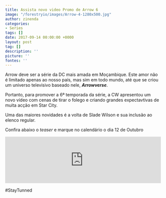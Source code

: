 ```yaml
---
title: Assista novo video Promo de Arrow 6
image: "/forestryio/images/Arrow-4-1280x500.jpg"
author: zinenda
categories:
- Series
tags: []
date: 2017-09-14 00:00:00 +0000
layout: post
tag: []
description: ''
picture: ''
fontes: ''
---
```



Arrow deve ser a série da DC mais amada em Moçambique. Este amor não é limitado apenas ao nosso país, mas sim em todo mundo, até que se criou um universo televisivo baseado nele, ***Arrowverse***.

Portanto, para promover a 6ª temporada da série, a CW apresentou um novo vídeo com cenas de tirar o folego e criando grandes expectavtivas de muita acção em Star City.

Uma das maiores novidades é a volta de Slade Wilson e sua inclusão ao elenco regular.

Confira abaixo o *teaser* e marque no calendário o dia 12 de Outubro

<iframe width="100%" height="auto" src="https://www.youtube.com/embed/AxmBkkRDLKs" frameborder="0" allowfullscreen="" async="" preload=""></iframe>

#StayTunned